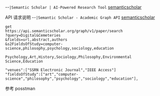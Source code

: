 --`|Semantic Scholar | AI-Powered Research Tool` [semanticscholar](https://www.semanticscholar.org/)

API
请求说明 --`|Semantic Scholar - Academic Graph API` [semanticscholar](https://api.semanticscholar.org/api-docs/graph#tag/Paper-Data/operation/post_graph_get_papers)
```
get 
https://api.semanticscholar.org/graph/v1/paper/search
?query=Digital&Cemeteries
&fields=url,abstract,authors
&s2FieldsOfStudy=computer-science,philosophy,psychology,sociology,education

Psychology,Art,History,Sociology,Philosophy,Environmental Science,Education

"venues":["SSRN Electronic Journal","IEEE Access"]
"fieldsOfStudy":["art","computer-science","philosophy","psychology","sociology","education"],
```

参考 posstman 